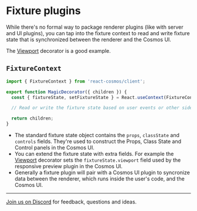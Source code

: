 # Fixture plugins

While there's no formal way to package renderer plugins (like with server and UI plugins), you can tap into the fixture context to read and write fixture state that is synchronized between the renderer and the Cosmos UI.

The [Viewport](../usage/fixtures.md#viewport) decorator is a good example.

## `FixtureContext`

```jsx
import { FixtureContext } from 'react-cosmos/client';

export function MagicDecorator({ children }) {
  const { fixtureState, setFixtureState } = React.useContext(FixtureContext);

  // Read or write the fixture state based on user events or other side effects.

  return children;
}
```

- The standard fixture state object contains the `props`, `classState` and `controls` fields. They're used to construct the Props, Class State and Control panels in the Cosmos UI.
- You can extend the fixture state with extra fields. For example the [Viewport](../usage/fixtures.md#viewport) decorator sets the `fixtureState.viewport` field used by the responsive preview plugin in the Cosmos UI.
- Generally a fixture plugin will pair with a Cosmos UI plugin to syncronize data between the renderer, which runs inside the user's code, and the Cosmos UI.

---

[Join us on Discord](https://discord.gg/3X95VgfnW5) for feedback, questions and ideas.
